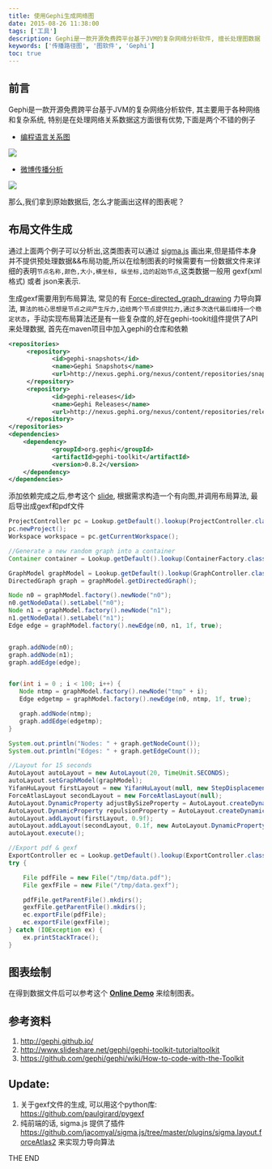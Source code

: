 ```yaml
---
title: 使用Gephi生成网络图
date: 2015-08-26 11:38:00
tags: ['工具']
description: Gephi是一款开源免费跨平台基于JVM的复杂网络分析软件, 擅长处理图数据
keywords: ['传播路径图', '图软件', 'Gephi']
toc: true
---
```


## 前言
Gephi是一款开源免费跨平台基于JVM的复杂网络分析软件, 其主要用于各种网络和复杂系统, 特别是在处理网络关系数据这方面很有优势,下面是两个不错的例子

<!-- more -->
+ [编程语言关系图](http://exploringdata.github.io/vis/programmers-search-relations/)

![](http://7jptw8.com1.z0.glb.clouddn.com/gephi/programming-rel.png)

+ [微博传播分析](http://www.weiboreach.com/Try/exa2.jsp?val=3839629461690386_1684941721)

![](http://7jptw8.com1.z0.glb.clouddn.com/gephi/weibo.png)

那么,我们拿到原始数据后, 怎么才能画出这样的图表呢？

## 布局文件生成

通过上面两个例子可以分析出,这类图表可以通过 [sigma.js](http://sigmajs.org/) 画出来,但是插件本身并不提供预处理数据&&布局功能,所以在绘制图表的时候需要有一份数据文件来详细的表明`节点名称,颜色,大小,横坐标, 纵坐标,边的起始节点`,这类数据一般用 gexf(xml格式) 或者 json来表示. 

生成gexf需要用到布局算法, 常见的有 [Force-directed_graph_drawing](https://en.wikipedia.org/wiki/Force-directed_graph_drawing) 力导向算法, `算法的核心思想是节点之间产生斥力,边给两个节点提供拉力,通过多次迭代最后维持一个稳定状态`，手动实现布局算法还是有一些复杂度的,好在gephi-tookit组件提供了API来处理数据, 首先在maven项目中加入gephi的仓库和依赖
```xml
<repositories>
     <repository>
            <id>gephi-snapshots</id>
            <name>Gephi Snapshots</name>
            <url>http://nexus.gephi.org/nexus/content/repositories/snapshots/</url>
     </repository>
     <repository>
            <id>gephi-releases</id>
            <name>Gephi Releases</name>
            <url>http://nexus.gephi.org/nexus/content/repositories/releases/</url>
     </repository>
</repositories>
<dependencies>
    <dependency>
            <groupId>org.gephi</groupId>
            <artifactId>gephi-toolkit</artifactId>
            <version>0.8.2</version>
    </dependency>
</dependencies>
```
添加依赖完成之后,参考这个 [slide](http://www.slideshare.net/gephi/gephi-toolkit-tutorialtoolkit), 根据需求构造一个有向图,并调用布局算法, 最后导出成gexf和pdf文件


```java
ProjectController pc = Lookup.getDefault().lookup(ProjectController.class);
pc.newProject();
Workspace workspace = pc.getCurrentWorkspace();

//Generate a new random graph into a container
Container container = Lookup.getDefault().lookup(ContainerFactory.class).newContainer();

GraphModel graphModel = Lookup.getDefault().lookup(GraphController.class).getModel();
DirectedGraph graph = graphModel.getDirectedGraph();

Node n0 = graphModel.factory().newNode("n0");
n0.getNodeData().setLabel("n0");
Node n1 = graphModel.factory().newNode("n1");
n1.getNodeData().setLabel("n1");
Edge edge = graphModel.factory().newEdge(n0, n1, 1f, true);


graph.addNode(n0);
graph.addNode(n1);
graph.addEdge(edge);


for(int i = 0 ; i < 100; i++) {
   Node ntmp = graphModel.factory().newNode("tmp" + i);
   Edge edgetmp = graphModel.factory().newEdge(n0, ntmp, 1f, true);

   graph.addNode(ntmp);
   graph.addEdge(edgetmp);
}

System.out.println("Nodes: " + graph.getNodeCount());
System.out.println("Edges: " + graph.getEdgeCount());

//Layout for 15 seconds
AutoLayout autoLayout = new AutoLayout(20, TimeUnit.SECONDS);
autoLayout.setGraphModel(graphModel);
YifanHuLayout firstLayout = new YifanHuLayout(null, new StepDisplacement(1f));
ForceAtlasLayout secondLayout = new ForceAtlasLayout(null);
AutoLayout.DynamicProperty adjustBySizeProperty = AutoLayout.createDynamicProperty("forceAtlas.adjustSizes.name", Boolean.TRUE, 0.1f);//True after 10% of layout time
AutoLayout.DynamicProperty repulsionProperty = AutoLayout.createDynamicProperty("forceAtlas.repulsionStrength.name", new Double(500.), 0f);//500 for the complete period
autoLayout.addLayout(firstLayout, 0.9f);
autoLayout.addLayout(secondLayout, 0.1f, new AutoLayout.DynamicProperty[]{adjustBySizeProperty, repulsionProperty});
autoLayout.execute();

//Export pdf & gexf
ExportController ec = Lookup.getDefault().lookup(ExportController.class);
try {

    File pdfFile = new File("/tmp/data.pdf");
    File gexfFile = new File("/tmp/data.gexf");

    pdfFile.getParentFile().mkdirs();
    gexfFile.getParentFile().mkdirs();
    ec.exportFile(pdfFile);
    ec.exportFile(gexfFile);
} catch (IOException ex) {
    ex.printStackTrace();
}
```

## 图表绘制

在得到数据文件后可以参考这个 **[Online Demo](https://nagland.github.io/201509/sigmajs/index.html)** 来绘制图表。


## 参考资料
1. http://gephi.github.io/
2. http://www.slideshare.net/gephi/gephi-toolkit-tutorialtoolkit
3. https://github.com/gephi/gephi/wiki/How-to-code-with-the-Toolkit

## Update:

1. 关于gexf文件的生成, 可以用这个python库: https://github.com/paulgirard/pygexf
2. 纯前端的话, sigma.js 提供了插件 https://github.com/jacomyal/sigma.js/tree/master/plugins/sigma.layout.forceAtlas2 来实现力导向算法

THE END
